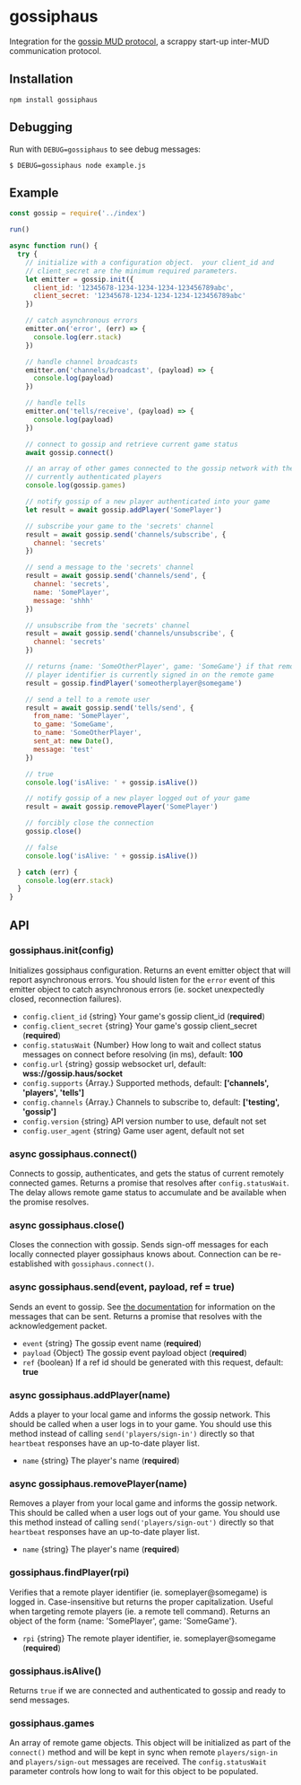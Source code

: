 # gossiphaus
Integration for the [gossip MUD protocol](https://gossip.haus/), a scrappy start-up inter-MUD communication protocol.

## Installation
`npm install gossiphaus`

## Debugging
Run with `DEBUG=gossiphaus` to see debug messages:

`$ DEBUG=gossiphaus node example.js`

## Example
```javascript
const gossip = require('../index')

run()

async function run() {
  try {
    // initialize with a configuration object.  your client_id and
    // client_secret are the minimum required parameters.
    let emitter = gossip.init({
      client_id: '12345678-1234-1234-1234-123456789abc',
      client_secret: '12345678-1234-1234-1234-123456789abc'
    })

    // catch asynchronous errors
    emitter.on('error', (err) => {
      console.log(err.stack)
    })

    // handle channel broadcasts
    emitter.on('channels/broadcast', (payload) => {
      console.log(payload)
    })

    // handle tells
    emitter.on('tells/receive', (payload) => {
      console.log(payload)
    })

    // connect to gossip and retrieve current game status
    await gossip.connect()

    // an array of other games connected to the gossip network with their
    // currently authenticated players
    console.log(gossip.games)  

    // notify gossip of a new player authenticated into your game
    let result = await gossip.addPlayer('SomePlayer')

    // subscribe your game to the 'secrets' channel
    result = await gossip.send('channels/subscribe', {
      channel: 'secrets'
    })

    // send a message to the 'secrets' channel
    result = await gossip.send('channels/send', {
      channel: 'secrets',
      name: 'SomePlayer',
      message: 'shhh'
    })

    // unsubscribe from the 'secrets' channel
    result = await gossip.send('channels/unsubscribe', {
      channel: 'secrets'
    })

    // returns {name: 'SomeOtherPlayer', game: 'SomeGame'} if that remote
    // player identifier is currently signed in on the remote game
    result = gossip.findPlayer('someotherplayer@somegame')

    // send a tell to a remote user
    result = await gossip.send('tells/send', {
      from_name: 'SomePlayer',
      to_game: 'SomeGame',
      to_name: 'SomeOtherPlayer',
      sent_at: new Date(),
      message: 'test'
    })

    // true
    console.log('isAlive: ' + gossip.isAlive())

    // notify gossip of a new player logged out of your game
    result = await gossip.removePlayer('SomePlayer')

    // forcibly close the connection
    gossip.close()

    // false
    console.log('isAlive: ' + gossip.isAlive())

  } catch (err) {
    console.log(err.stack)
  }
}
```

## API

### gossiphaus.init(config)
Initializes gossiphaus configuration.  Returns an event emitter object that will report asynchronous errors.  You should listen for the `error` event of this emitter object to catch asynchronous errors (ie. socket unexpectedly closed, reconnection failures).

* `config.client_id` {string} Your game's gossip client_id (**required**)
* `config.client_secret` {string} Your game's gossip client_secret (**required**)
* `config.statusWait` {Number} How long to wait and collect status messages on connect before resolving (in ms), default: **100**
* `config.url` {string} gossip websocket url, default: **wss://gossip.haus/socket**
* `config.supports` {Array.<string>} Supported methods, default: **['channels', 'players', 'tells']**
* `config.channels` {Array.<string>} Channels to subscribe to, default: **['testing', 'gossip']**
* `config.version` {string} API version number to use, default not set
* `config.user_agent` {string} Game user agent, default not set

### async gossiphaus.connect()
Connects to gossip, authenticates, and gets the status of current remotely connected games.  Returns a promise that resolves after `config.statusWait`.  The delay allows remote game status to accumulate and be available when the promise resolves.

### async gossiphaus.close()
Closes the connection with gossip.  Sends sign-off messages for each locally connected player gossiphaus knows about.  Connection can be re-established with `gossiphaus.connect()`.

### async gossiphaus.send(event, payload, ref = true)
Sends an event to gossip.  See [the documentation](https://gossip.haus/docs) for information on the messages that can be sent.  Returns a promise that resolves with the acknowledgement packet.

* `event` {string} The gossip event name (**required**)
* `payload` {Object} The gossip event payload object (**required**)
* `ref` {boolean} If a ref id should be generated with this request, default: **true**

### async gossiphaus.addPlayer(name)
Adds a player to your local game and informs the gossip network.  This should be called when a user logs in to your game.  You should use this method instead of calling `send('players/sign-in')` directly so that `heartbeat` responses have an up-to-date player list.

* `name` {string} The player's name (**required**)

### async gossiphaus.removePlayer(name)
Removes a player from your local game and informs the gossip network.  This should be called when a user logs out of your game.  You should use this method instead of calling `send('players/sign-out')` directly so that `heartbeat` responses have an up-to-date player list.

* `name` {string} The player's name (**required**)

### gossiphaus.findPlayer(rpi)
Verifies that a remote player identifier (ie. someplayer@somegame) is logged in.  Case-insensitive
but returns the proper capitalization.  Useful when targeting remote players (ie. a remote tell command).  Returns an object of the form {name: 'SomePlayer', game: 'SomeGame'}.

* `rpi` {string} The remote player identifier, ie. someplayer@somegame (**required**)

### gossiphaus.isAlive()
Returns `true` if we are connected and authenticated to gossip and ready to send messages.

### gossiphaus.games
An array of remote game objects.  This object will be initialized as part of the `connect()` method and will be kept in sync when remote `players/sign-in` and `players/sign-out` messages are received.  The `config.statusWait` parameter controls how long to wait for this object to be populated.

